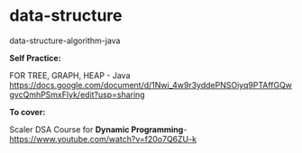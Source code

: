 # data-structure
data-structure-algorithm-java

**Self Practice:**

FOR TREE, GRAPH, HEAP - Java
https://docs.google.com/document/d/1Nwi_4w9r3yddePNSOiyq9PTAffGQwgvcQmhPSmxFlyk/edit?usp=sharing



**To cover:**

Scaler DSA Course for **Dynamic Programming**- https://www.youtube.com/watch?v=f20o7Q6ZU-k
